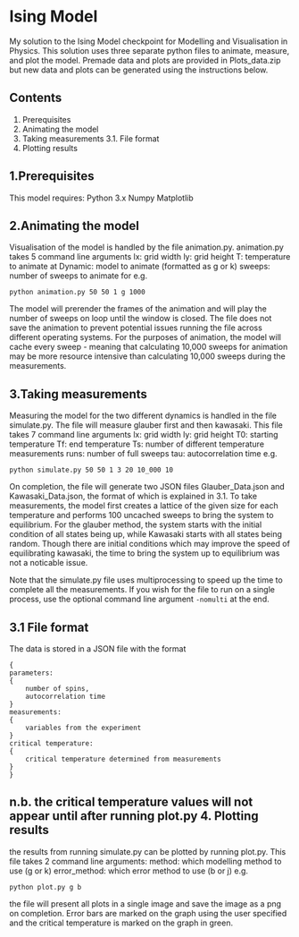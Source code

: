 Ising Model
===========
My solution to the Ising Model checkpoint for Modelling and Visualisation in Physics. This solution
uses three separate python files to animate, measure, and plot the model. Premade data and plots are provided in
Plots_data.zip but new data and plots can be generated using the instructions below.

Contents
------------
1. Prerequisites
2. Animating the model
3. Taking measurements
3.1. File format
4. Plotting results

1.Prerequisites
-------------
This model requires:
Python 3.x
Numpy
Matplotlib

2.Animating the model
-------------------
Visualisation of the model is handled by the file animation.py. animation.py takes 5 command line arguments
lx: grid width
ly: grid height
T: temperature to animate at
Dynamic: model to animate (formatted as g or k)
sweeps: number of sweeps to animate for
e.g.

`python animation.py 50 50 1 g 1000`

The model will prerender the frames of the animation and will play the number
of sweeps on loop until the window is closed. The file does not save the animation to prevent potential issues
running the file across different operating systems.
For the purposes of animation, the model will cache every sweep - meaning that calculating 10,000 
sweeps for animation may be more resource intensive than calculating 10,000 sweeps during the measurements.

3.Taking measurements
-------------------
Measuring the model for the two different dynamics is handled in the file simulate.py. The file will measure
glauber first and then kawasaki. This file takes 7 command line arguments
lx: grid width
ly: grid height
T0: starting temperature
Tf: end temperature
Ts: number of different temperature measurements
runs: number of full sweeps
tau: autocorrelation time
e.g.

`python simulate.py 50 50 1 3 20 10_000 10`

On completion, the file will generate two JSON files Glauber_Data.json and Kawasaki_Data.json, the format of
which is explained in 3.1. 
To take measurements, the model first creates a lattice of the given size for each temperature and performs 100
uncached sweeps to bring the system to equilibrium. For the glauber method, the system starts with the initial
condition of all states being up, while Kawasaki starts with all states being random. Though there are initial
conditions which may improve the speed of equilibrating kawasaki, the time to bring the system up to equilibrium
was not a noticable issue.

Note that the simulate.py file uses multiprocessing to speed up the time to complete all the measurements.
If you wish for the file to run on a single process, use the optional command line argument `-nomulti` at the end.

3.1 File format
---------------
The data is stored in a JSON file with the format
```
{
parameters:
{
	number of spins,
	autocorrelation time
}
measurements:
{
	variables from the experiment
}
critical temperature:
{
	critical temperature determined from measurements
}
}
```
n.b. the critical temperature values will not appear until after running plot.py
4. Plotting results
-------------------
the results from running simulate.py can be plotted by running plot.py. This file takes 2 command line arguments:
method: which modelling method to use (g or k)
error_method: which error method to use (b or j)
e.g.

`python plot.py g b`

the file will present all plots in a single image and save the image as a png on completion. Error bars are marked
on the graph using the user specified and the critical temperature is marked on the graph in green.